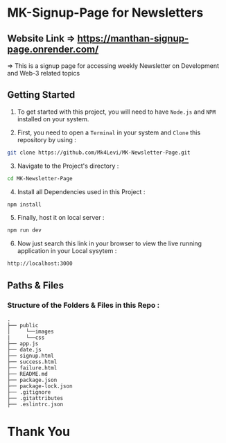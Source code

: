 # MK-Signup-Page for Newsletters

## Website Link => https://manthan-signup-page.onrender.com/

=> This is a signup page for accessing weekly Newsletter on Development and Web-3 related topics

<h2>Getting Started</h2>

1. To get started with this project, you will need to have `Node.js` and `NPM` installed on your system.

2. First, you need to open a `Terminal` in your system and `Clone` this repository by using :

```bash
git clone https://github.com/Mk4Levi/MK-Newsletter-Page.git
```

3. Navigate to the Project's directory :

```bash
cd MK-Newsletter-Page
```

4. Install all Dependencies used in this Project :

```bash
npm install
```

5. Finally, host it on local server :

```bash
npm run dev
```

6. Now just search this link in your browser to view the live running application in your Local sysytem :

```bash
http://localhost:3000
```

<h2>Paths & Files</h2>

### Structure of the Folders & Files in this Repo :

```text
.
├── public
│     └──images
|     └──css
├── app.js
├── date.js
├── signup.html
├── success.html
├── failure.html
├── README.md
├── package.json
├── package-lock.json
├── .gitignore
├── .gitattributes
├── .eslintrc.json
```

# Thank You
